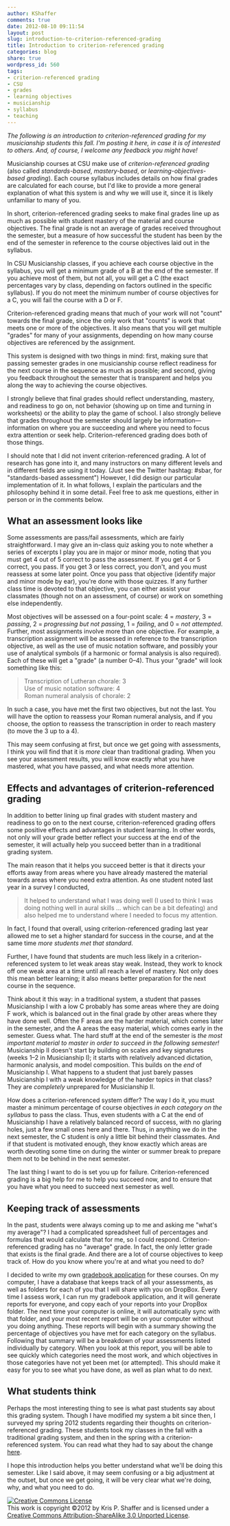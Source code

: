 ```yaml
---
author: KShaffer
comments: true
date: 2012-08-10 09:11:54
layout: post
slug: introduction-to-criterion-referenced-grading
title: Introduction to criterion-referenced grading
categories: blog
share: true
wordpress_id: 560
tags:
- criterion-referenced grading
- CSU
- grades
- learning objectives
- musicianship
- syllabus
- teaching
---
```


_The following is an introduction to criterion-referenced grading for my musicianship students this fall. I'm posting it here, in case it is of interested to others. And, of course, I welcome any feedback you might have!_



Musicianship courses at CSU make use of _criterion-referenced grading_ (also called _standards-based_, _mastery-based_, or _learning-objectives-based grading_). Each course syllabus includes details on how final grades are calculated for each course, but I'd like to provide a more general explanation of what this system is and why we will use it, since it is likely unfamiliar to many of you.





In short, criterion-referenced grading seeks to make final grades line up as much as possible with student mastery of the material and course objectives. The final grade is not an average of grades received throughout the semester, but a measure of how successful the student has been by the end of the semester in reference to the course objectives laid out in the syllabus. 





In CSU Musicianship classes, if you achieve each course objective in the syllabus, you will get a minimum grade of a B at the end of the semester. If you achieve most of them, but not all, you will get a C (the exact percentages vary by class, depending on factors outlined in the specific syllabus). If you do not meet the minimum number of course objectives for a C, you will fail the course with a D or F.





Criterion-referenced grading means that much of your work will not "count" towards the final grade, since the only work that "counts" is work that meets one or more of the objectives. It also means that you will get multiple "grades" for many of your assignments, depending on how many course objectives are referenced by the assignment.





This system is designed with two things in mind: first, making sure that passing semester grades in one musicianship course reflect readiness for the next course in the sequence as much as possible; and second, giving you feedback throughout the semester that is transparent and helps you along the way to achieving the course objectives. 





I strongly believe that final grades should reflect understanding, mastery, and readiness to go on, not behavior (showing up on time and turning in worksheets) or the ability to play the game of school. I also strongly believe that grades throughout the semester should largely be information—information on where you are succeeding and where you need to focus extra attention or seek help. Criterion-referenced grading does both of those things.





I should note that I did not invent criterion-referenced grading. A lot of research has gone into it, and many instructors on many different levels and in different fields are using it today. (Just see the Twitter hashtag: #sbar, for "standards-based assessment") However, I did design our particular implementation of it. In what follows, I explain the particulars and the philosophy behind it in some detail. Feel free to ask me questions, either in person or in the comments below.





## What an assessment looks like





Some assessments are pass/fail assessments, which are fairly straightforward. I may give an in-class quiz asking you to note whether a series of excerpts I play you are in major or minor mode, noting that you must get 4 out of 5 correct to pass the assessment. If you get 4 or 5 correct, you pass. If you get 3 or less correct, you don't, and you must reassess at some later point. Once you pass that objective (identify major and minor mode by ear), you're done with those quizzes. If any further class time is devoted to that objective, you can either assist your classmates (though not on an assessment, of course) or work on something else independently.





Most objectives will be assessed on a four-point scale: 4 = _mastery_, 3 = _passing_, 2 = _progressing but not passing_, 1 = _failing_, and 0 = _not attempted_. Further, most assignments involve more than one objective. For example, a transcription assignment will be assessed in reference to the transcription objective, as well as the use of music notation software, and possibly your use of analytical symbols (if a harmonic or formal analysis is also required). Each of these will get a "grade" (a number 0–4). Thus your "grade" will look something like this:

> Transcription of Lutheran chorale: 3  
> Use of music notation software: 4  
> Roman numeral analysis of chorale: 2






In such a case, you have met the first two objectives, but not the last. You will have the option to reassess your Roman numeral analysis, and if you choose, the option to reassess the transcription in order to reach mastery (to move the 3 up to a 4).





This may seem confusing at first, but once we get going with assessments, I think you will find that it is _more_ clear than traditional grading. When you see your assessment results, you will know exactly what you have mastered, what you have passed, and what needs more attention.





## Effects and advantages of criterion-referenced grading





In addition to better lining up final grades with student mastery and readiness to go on to the next course, criterion-referenced grading offers some positive effects and advantages in student learning. In other words, not only will your grade better reflect your success at the end of the semester, it will actually help you succeed better than in a traditional grading system.





The main reason that it helps you succeed better is that it directs your efforts away from areas where you have already mastered the material towards areas where you need extra attention. As one student noted last year in a survey I conducted,

> It helped to understand what I was doing well (I used to think I was doing nothing well in aural skills … which can be a bit defeating) and also helped me to understand where I needed to focus my attention.

In fact, I found that overall, using criterion-referenced grading last year allowed me to set a higher standard for success in the course, and at the same time _more students met that standard_. 





Further, I have found that students are much less likely in a criterion-referenced system to let weak areas stay weak. Instead, they work to knock off one weak area at a time until all reach a level of mastery. Not only does this mean better learning; it also means better preparation for the next course in the sequence. 





Think about it this way: in a traditional system, a student that passes Musicianship I with a low C probably has some areas where they are doing F work, which is balanced out in the final grade by other areas where they have done well. Often the F areas are the harder material, which comes later in the semester, and the A areas the easy material, which comes early in the semester. Guess what. The hard stuff at the end of the semester is _the most important material to master in order to succeed in the following semester!_ Musicianship II doesn't start by building on scales and key signatures (weeks 1–2 in Musicianship I); it starts with relatively advanced dictation, harmonic analysis, and model composition. This builds on the _end_ of Musicianship I. What happens to a student that just barely passes Musicianship I with a weak knowledge of the harder topics in that class? They are _completely_ unprepared for Musicianship II.





How does a criterion-referenced system differ? The way I do it, you must master a minimum percentage of course objectives _in each category on the syllabus_ to pass the class. Thus, even students with a C at the end of Musicianship I have a relatively balanced record of success, with no glaring holes, just a few small ones here and there. Thus, in anything we do in the next semester, the C student is only a little bit behind their classmates. And if that student is motivated enough, they know exactly which areas are worth devoting some time on during the winter or summer break to prepare them not to be behind in the next semester.





The last thing I want to do is set you up for failure. Criterion-referenced grading is a big help for me to help you succeed now, and to ensure that you have what you need to succeed next semester as well.





## Keeping track of assessments





In the past, students were always coming up to me and asking me "what's my average"? I had a complicated spreadsheet full of percentages and formulas that would calculate that for me, so I could respond. Criterion-referenced grading has no "average" grade. In fact, the only letter grade that exists is the final grade. And there are a lot of course objectives to keep track of. How do you know where you're at and what you need to do?





I decided to write my own [gradebook application](http://github.com/kshaffer/gradebook) for these courses. On my computer, I have a database that keeps track of all your assessments, as well as folders for each of you that I will share with you on DropBox. Every time I assess work, I can run my gradebook application, and it will generate reports for everyone, and copy each of your reports into your DropBox folder. The next time your computer is online, it will automatically sync with that folder, and your most recent report will be on your computer without you doing anything. These reports will begin with a summary showing the percentage of objectives you have met for each category on the syllabus. Following that summary will be a breakdown of your assessments listed individually by category. When you look at this report, you will be able to see quickly which categories need the most work, and which objectives in those categories have not yet been met (or attempted). This should make it easy for you to see what you have done, as well as plan what to do next.





## What students think





Perhaps the most interesting thing to see is what past students say about this grading system. Though I have modified my system a bit since then, I surveyed my spring 2012 students regarding their thoughts on criterion-referenced grading. These students took my classes in the fall with a traditional grading system, and then in the spring with a criterion-referenced system. You can read what they had to say about the change [here](/2012/05/student-feedback-on-criterion-referenced-grading/).





I hope this introduction helps you better understand what we'll be doing this semester. Like I said above, it may seem confusing or a big adjustment at the outset, but once we get going, it will be very clear what we're doing, why, and what you need to do.





[![Creative Commons License](http://i.creativecommons.org/l/by-sa/3.0/88x31.png)](http://creativecommons.org/licenses/by-sa/3.0/)  
This work is copyright ©2012 by Kris P. Shaffer and is licensed under a [Creative Commons Attribution-ShareAlike 3.0 Unported License](http://creativecommons.org/licenses/by-sa/3.0/).
